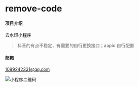 # remove-code

#### 项目介绍

去水印小程序

> 抖音的有点不稳定，有需要的自行更换接口；appid 自行配置

#### 邮箱

1099242331@qq.com

![小程序二维码](https://www.prosys.club/Video/coder.jpg)
